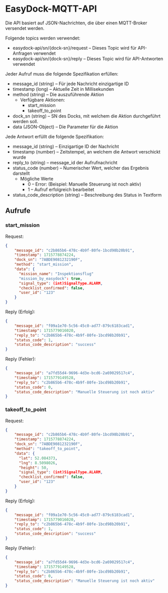 # EasyDock-MQTT-API

Die API basiert auf JSON-Nachrichten, die über einen MQTT-Broker versendet
werden.

Folgende topics werden verwendet:

- easydock-api/sn/{dock-sn}/request – Dieses Topic wird für API-Anfragen verwendet
- easydock-api/sn/{dock-sn}/reply   – Dieses Topic wird für API-Antworten verwendet

Jeder Aufruf muss die folgende Spezifikation erfüllen:

- message_id (string) – Für jede Nachricht einzigartige ID
- timestamp (long) – Aktuelle Zeit in Millisekunden
- method (string) – Die auszuführende Aktion
  - Verfügbare Aktionen:
    - start_mission
    - takeoff_to_point
- dock_sn (string) – SN des Docks, mit welchem die Aktion durchgeführt werden soll.
- data (JSON-Object) – Die Parameter für die Aktion

Jede Antwort erfüllt die folgende Spezifikation:
- message_id (string) – Einzigartige ID der Nachricht
- timestamp (number) – Zeitstempel, an welchem die Antwort verschickt wurde
- reply_to (string) – message_id der Aufrufnachricht
- status_code (number) – Numerischer Wert, welcher das Ergebnis darstellt
  - Mögliche Werte    
    - 0 – Error: (Beispiel: Manuelle Steuerung ist noch aktiv)
    - 1 – Aufruf erfolgreich bearbeitet
- status_code_description (string) – Beschreibung des Status in Textform

## Aufrufe
### start_mission
Request:

````json
{
    "message_id": "c2b865b6-478c-4b9f-80fe-1bcd98b20b91",
    "timestamp": 1715778874224,
    "dock_sn": "7ABDE9081232190F",
    "method": "start_mission",
    "data": {
      "mission_name": "Inspektionsflug"
      "mission_by_easydock": true,
      "signal_type": (int)SignalType.ALARM,
      "checklist_confirmed": false,
      "user_id": "123"
    }
}
````

Reply (Erfolg):

````json
{
    "message_id": "f09a1e70-5c56-45c0-ad77-879c6183cad1",
    "timestamp": 1715779016020,
    "reply_to": "c2b865b6-478c-4b9f-80fe-1bcd98b20b91",
    "status_code": 1,
    "status_code_description": "success"
}
````

Reply (Fehler):

````json
{
    "message_id": "a7fd55d4-9696-4d3e-bcd6-2a69029517c4",
    "timestamp": 1715779149528,
    "reply_to": "c2b865b6-478c-4b9f-80fe-1bcd98b20b91",
    "status_code": 0,
    "status_code_description": "Manuelle Steuerung ist noch aktiv"
}
````

### takeoff_to_point

Request:

````json
{
    "message_id": "c2b865b6-478c-4b9f-80fe-1bcd98b20b91",
    "timestamp": 1715778874224,
    "dock_sn": "7ABDE9081232190F",
    "method": "takeoff_to_point",
    "data": {
      "lat": 52.084373,
      "lng": 8.5098026,
      "height": 50,
      "signal_type": (int)SignalType.ALARM,
      "checklist_confirmed": false,
      "user_id": "123"
    }
}
````

Reply (Erfolg):

````json
{
    "message_id": "f09a1e70-5c56-45c0-ad77-879c6183cad1",
    "timestamp": 1715779016020,
    "reply_to": "c2b865b6-478c-4b9f-80fe-1bcd98b20b91",
    "status_code": 1,
    "status_code_description": "success"
}
````

Reply (Fehler):

````json
{
    "message_id": "a7fd55d4-9696-4d3e-bcd6-2a69029517c4",
    "timestamp": 1715779149528,
    "reply_to": "c2b865b6-478c-4b9f-80fe-1bcd98b20b91",
    "status_code": 0,
    "status_code_description": "Manuelle Steuerung ist noch aktiv"
}
````
